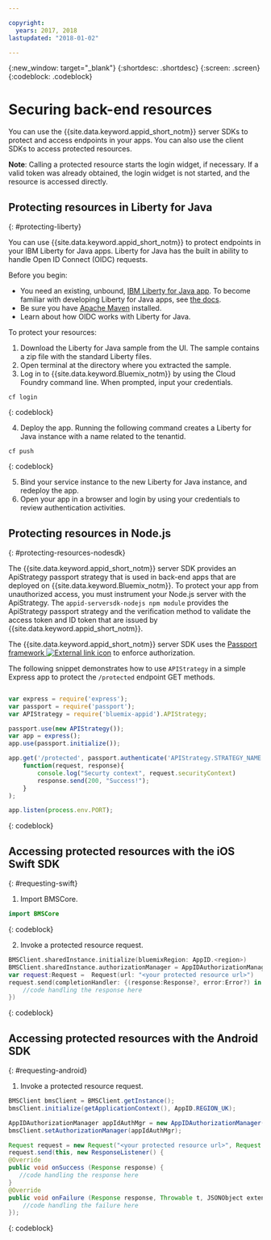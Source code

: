 ```yaml
---

copyright:
  years: 2017, 2018
lastupdated: "2018-01-02"

---
```

{:new_window: target="_blank"}
{:shortdesc: .shortdesc}
{:screen: .screen}
{:codeblock: .codeblock}


# Securing back-end resources

You can use the {{site.data.keyword.appid_short_notm}} server SDKs to protect and access endpoints in your apps. You can also use the client SDKs to access protected resources.

**Note**: Calling a protected resource starts the login widget, if necessary. If a valid token was already obtained, the login widget is not started, and the resource is accessed directly.

## Protecting resources in Liberty for Java
{: #protecting-liberty}

You can use {{site.data.keyword.appid_short_notm}} to protect endpoints in your IBM Liberty for Java apps. Liberty for Java has the built in ability to handle Open ID Connect (OIDC) requests.

Before you begin:
* You need an existing, unbound, [IBM Liberty for Java app](https://console.bluemix.net/catalog/starters/liberty-for-java). To become familiar with developing Liberty for Java apps, see [the docs](/docs/runtimes/liberty/index.html).
* Be sure you have [Apache Maven](https://maven.apache.org/download.cgi) installed.
* Learn about how OIDC works with Liberty for Java.

To protect your resources:

1. Download the Liberty for Java sample from the UI. The sample contains a zip file with the standard Liberty files.
2. Open terminal at the directory where you extracted the sample.
3. Log in to {{site.data.keyword.Bluemix_notm}} by using the Cloud Foundry command line. When prompted, input your credentials.

  ```
  cf login
  ```
  {: codeblock}

4. Deploy the app. Running the following command creates a Liberty for Java instance with a name related to the tenantid.

  ```
  cf push
  ```
  {: codeblock}

5. Bind your service instance to the new Liberty for Java instance, and redeploy the app.
6. Open your app in a browser and login by using your credentials to review authentication activities.

## Protecting resources in Node.js
{: #protecting-resources-nodesdk}

The {{site.data.keyword.appid_short_notm}} server SDK provides an ApiStrategy passport strategy that is used in back-end apps that are deployed on {{site.data.keyword.Bluemix_notm}}. To protect your app from unauthorized access, you must instrument your Node.js server with the ApiStrategy. The `appid-serversdk-nodejs npm module` provides the ApiStrategy passport strategy and the verification method to validate the access token and ID token that are issued by {{site.data.keyword.appid_short_notm}}.

The {{site.data.keyword.appid_short_notm}} server SDK uses the <a href="http://passportjs.org/" target="_blank">Passport framework <img src="../../icons/launch-glyph.svg" alt="External link icon"></a> to enforce authorization.

The following snippet demonstrates how to use `APIStrategy` in a simple Express app to protect the `/protected` endpoint GET methods.

  ```JavaScript

  var express = require('express');
  var passport = require('passport');
  var APIStrategy = require('bluemix-appid').APIStrategy;

  passport.use(new APIStrategy());
  var app = express();
  app.use(passport.initialize());

  app.get('/protected', passport.authenticate('APIStrategy.STRATEGY_NAME', {session: false }),
      function(request, response){
          console.log("Securty context", request.securityContext)    
          response.send(200, "Success!");
      }
  );

  app.listen(process.env.PORT);
  ```
  {: codeblock}


## Accessing protected resources with the iOS Swift SDK
{: #requesting-swift}

1. Import BMSCore.

  ```swift
  import BMSCore
  ```
  {: codeblock}

2. Invoke a protected resource request.

  ```swift
  BMSClient.sharedInstance.initialize(bluemixRegion: AppID.<region>)
  BMSClient.sharedInstance.authorizationManager = AppIDAuthorizationManager(appid:AppID.sharedInstance)
  var request:Request =  Request(url: "<your protected resource url>")
  request.send(completionHandler: {(response:Response?, error:Error?) in
      //code handling the response here
  })
  ```
  {: codeblock}


## Accessing protected resources with the Android SDK
{: #requesting-android}

1. Invoke a protected resource request.

  ```java
  BMSClient bmsClient = BMSClient.getInstance();
  bmsClient.initialize(getApplicationContext(), AppID.REGION_UK);

  AppIDAuthorizationManager appIdAuthMgr = new AppIDAuthorizationManager(AppID.getInstance())
  bmsClient.setAuthorizationManager(appIdAuthMgr);

  Request request = new Request("<your protected resource url>", Request.GET);
  request.send(this, new ResponseListener() {
  @Override
  public void onSuccess (Response response) {
     //code handling the response here
  }
  @Override
  public void onFailure (Response response, Throwable t, JSONObject extendedInfo) {
      //code handling the failure here
  });
  ```
  {: codeblock}
